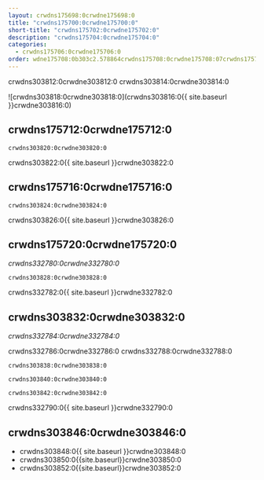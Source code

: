 ```yaml
---
layout: crwdns175698:0crwdne175698:0
title: "crwdns175700:0crwdne175700:0"
short-title: "crwdns175702:0crwdne175702:0"
description: "crwdns175704:0crwdne175704:0"
categories:
  - crwdns175706:0crwdne175706:0
order: wdne175708:0b303c2.578864crwdns175708:0crwdne175708:07crwdns175708:0crwdne175708:0
---
```


crwdns303812:0crwdne303812:0 crwdns303814:0crwdne303814:0

![crwdns303818:0crwdne303818:0](crwdns303816:0{{ site.baseurl }}crwdne303816:0)

## crwdns175712:0crwdne175712:0

    crwdns303820:0crwdne303820:0
    

crwdns303822:0{{ site.baseurl }}crwdne303822:0

## crwdns175716:0crwdne175716:0

    crwdns303824:0crwdne303824:0
    

crwdns303826:0{{ site.baseurl }}crwdne303826:0

## crwdns175720:0crwdne175720:0

*crwdns332780:0crwdne332780:0*

    crwdns303828:0crwdne303828:0
    

crwdns332782:0{{ site.baseurl }}crwdne332782:0

## crwdns303832:0crwdne303832:0

*crwdns332784:0crwdne332784:0*

crwdns332786:0crwdne332786:0 crwdns332788:0crwdne332788:0

    crwdns303838:0crwdne303838:0
    
    crwdns303840:0crwdne303840:0
    
    crwdns303842:0crwdne303842:0
    

crwdns332790:0{{ site.baseurl }}crwdne332790:0

## crwdns303846:0crwdne303846:0

* crwdns303848:0{{ site.baseurl }}crwdne303848:0
* crwdns303850:0{{site.baseurl}}crwdne303850:0
* crwdns303852:0{{site.baseurl}}crwdne303852:0